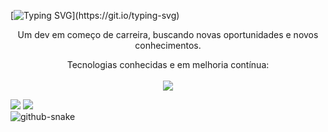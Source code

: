 [![Typing SVG](https://readme-typing-svg.herokuapp.com/?color=471BA6&size=35&center=true&vCenter=true&width=1000&lines=Olá+Terráqueos!+Eu+sou+o+Gustavo;)](https://git.io/typing-svg)

<div align="center">
    <p> Um dev em começo de carreira, buscando novas oportunidades e novos conhecimentos.</p>
</div>

<div>
    <p align="center"> Tecnologias conhecidas e em melhoria contínua:
        <br>
        <br>
        <a href="https://skillicons.dev">
            <img src="https://skillicons.dev/icons?i=js,html,css,git,mysql,tailwindcss,java,sass">
        </a>
    </p>
</div>

<div> 
        <a href = "mailto:gustavoasaturnino@gmail.com"><img src="https://img.shields.io/badge/-Gmail-%23333?style=for-the-badge&logo=gmail&logoColor=white" target="_blank"></a>
        <a href="https://www.linkedin.com/in/gustavo-saturnino/" target="_blank"><img src="https://img.shields.io/badge/-LinkedIn-%230077B5?style=for-the-badge&logo=linkedin&logoColor=white" target="_blank"></a>   </div>

<picture>
  <source media="(prefers-color-scheme: dark)" srcset="github-snake-dark.svg" />
  <source media="(prefers-color-scheme: light)" srcset="github-snake.svg" />
  <img alt="github-snake" src="github-snake.svg" />
</picture>
